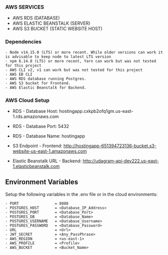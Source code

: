 ### AWS SERVICES
- AWS RDS (DATABASE)
- AWS ELASTIC BEANSTALK (SERVER)
- AWS S3 BUCKET (STATIC WEBSITE HOST)

### Dependencies

```
- Node v14.15.0 (LTS) or more recent. While older versions can work it is advisable to keep node to latest LTS version
- npm 6.14.8 (LTS) or more recent, Yarn can work but was not tested for this project
- AWS CLI v2, v1 can work but was not tested for this project
- AWS EB CLI
- AWS RDS database running Postgres.
- AWS S3 bucket for Frontend.
- AWS Elastic Beanstalk for Backend.
```

### AWS Cloud Setup

- RDS - Database Host: hostingapp.cxkpb2ofq1gm.us-east-1.rds.amazonaws.com
- RDS - Database Port: 5432
- RDS - Database Name: hostingapp

- S3 Endpoint - Frontend: http://hostingapp-651394723136-bucket.s3-website-us-east-1.amazonaws.com

- Elastic Beanstalk URL - Backend: http://udagram-api-dev222.us-east-1.elasticbeanstalk.com

## Environment Variables

Setup the following variables in the .env file or in the cloud environments:
```
- PORT                = 8080
- POSTGRES_HOST       = <Database_IP_Address>
- POSTGRES_PORT       = <Database_Port>
- POSTGRES_DB         = <Database_Name>
- POSTGRES_USERNAME   = <Database_Username>
- POSTGRES_PASSWORD   = <Database_Password>
- URL                 = <Url>
- JWT_SECRET          = <Any_PassPhrase>
- AWS_REGION          = <us-east-1>
- AWS_PROFILE         = <Profile>
- AWS_BUCKET          = <Bucket_Name>
```